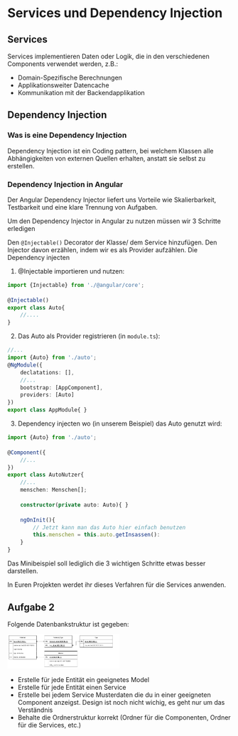 # Services und Dependency Injection
## Services
Services implementieren Daten oder Logik, die in den verschiedenen Components verwendet werden, z.B.:
- Domain-Spezifische Berechnungen
- Applikationsweiter Datencache
- Kommunikation mit der Backendapplikation

## Dependency Injection
### Was is eine Dependency Injection
Dependency Injection ist ein Coding pattern, bei welchem Klassen alle Abhängigkeiten von externen Quellen erhalten, anstatt sie selbst zu erstellen.

### Dependency Injection in Angular
Der Angular Dependency Injector liefert uns Vorteile wie Skalierbarkeit, Testbarkeit und eine klare Trennung von Aufgaben.

Um den Dependency Injector in Angular zu nutzen müssen wir 3 Schritte erledigen

Den `@Injectable()` Decorator der Klasse/ dem Service hinzufügen.
Den Injector davon erzählen, indem wir es als Provider aufzählen.
Die Dependency injecten

1. @Injectable importieren und nutzen:
  ```typescript
  import {Injectable} from './@angular/core';

  @Injectable()
  export class Auto{
      //....
  }
  ```
2. Das Auto als Provider registrieren (in `module.ts`):
```typescript
//...
import {Auto} from './auto';
@NgModule({
    declatations: [],
    //...
    bootstrap: [AppComponent],
    providers: [Auto]
})
export class AppModule{ }
```
3. Dependency injecten wo (in unserem Beispiel) das Auto genutzt wird:
```typescript
import {Auto} from './auto';

@Component({
    //...
})
export class AutoNutzer{
    //...
    menschen: Menschen[];
    
    constructor(private auto: Auto){ }

    ngOnInit(){
        // Jetzt kann man das Auto hier einfach benutzen
        this.menschen = this.auto.getInsassen():
    }
}
```
Das Minibeispiel soll lediglich die 3 wichtigen Schritte etwas besser darstellen.

In Euren Projekten werdet ihr dieses Verfahren für die Services anwenden.

## Aufgabe 2
Folgende Datenbankstruktur ist gegeben:

<img src="../assets/images/04_03_Class_Diagram.png" alt="ERD" style="width:50%"/>

- Erstelle für jede Entität ein geeignetes Model
- Erstelle für jede Entität einen Service 
- Erstelle bei jedem Service Musterdaten die du in einer geeigneten Component anzeigst. Design ist noch nicht wichig, es geht nur um das Verständnis
- Behalte die Ordnerstruktur korrekt (Ordner für die Componenten, Ordner für die Services, etc.)